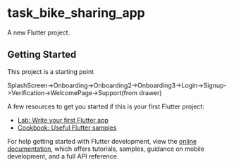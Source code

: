 # task_bike_sharing_app

A new Flutter project.

## Getting Started

This project is a starting point 


SplashScreen->Onboarding->Onboarding2->Onboarding3->Login->Signup->Verification->WelcomePage->Support(from drawer)

A few resources to get you started if this is your first Flutter project:

- [Lab: Write your first Flutter app](https://docs.flutter.dev/get-started/codelab)
- [Cookbook: Useful Flutter samples](https://docs.flutter.dev/cookbook)

For help getting started with Flutter development, view the
[online documentation](https://docs.flutter.dev/), which offers tutorials,
samples, guidance on mobile development, and a full API reference.
